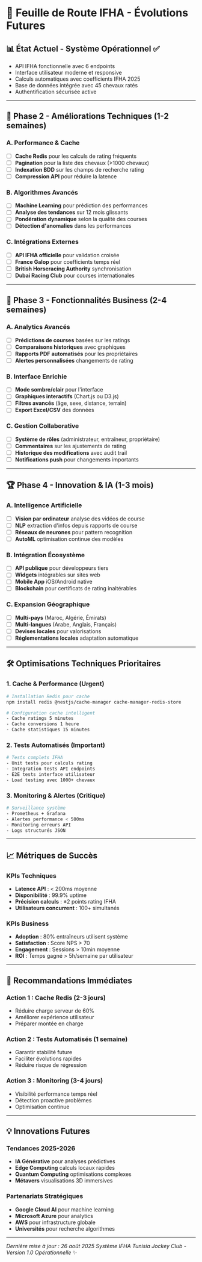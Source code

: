 # 🏇 Feuille de Route IFHA - Évolutions Futures

## 📊 État Actuel - Système Opérationnel ✅
- API IFHA fonctionnelle avec 6 endpoints
- Interface utilisateur moderne et responsive
- Calculs automatiques avec coefficients IFHA 2025
- Base de données intégrée avec 45 chevaux ratés
- Authentification sécurisée active

---

## 🚀 Phase 2 - Améliorations Techniques (1-2 semaines)

### A. Performance & Cache
- [ ] **Cache Redis** pour les calculs de rating fréquents
- [ ] **Pagination** pour la liste des chevaux (>1000 chevaux)
- [ ] **Indexation BDD** sur les champs de recherche rating
- [ ] **Compression API** pour réduire la latence

### B. Algorithmes Avancés
- [ ] **Machine Learning** pour prédiction des performances
- [ ] **Analyse des tendances** sur 12 mois glissants
- [ ] **Pondération dynamique** selon la qualité des courses
- [ ] **Détection d'anomalies** dans les performances

### C. Intégrations Externes
- [ ] **API IFHA officielle** pour validation croisée
- [ ] **France Galop** pour coefficients temps réel
- [ ] **British Horseracing Authority** synchronisation
- [ ] **Dubai Racing Club** pour courses internationales

---

## 🌟 Phase 3 - Fonctionnalités Business (2-4 semaines)

### A. Analytics Avancés
- [ ] **Prédictions de courses** basées sur les ratings
- [ ] **Comparaisons historiques** avec graphiques
- [ ] **Rapports PDF automatisés** pour les propriétaires
- [ ] **Alertes personnalisées** changements de rating

### B. Interface Enrichie
- [ ] **Mode sombre/clair** pour l'interface
- [ ] **Graphiques interactifs** (Chart.js ou D3.js)
- [ ] **Filtres avancés** (âge, sexe, distance, terrain)
- [ ] **Export Excel/CSV** des données

### C. Gestion Collaborative
- [ ] **Système de rôles** (administrateur, entraîneur, propriétaire)
- [ ] **Commentaires** sur les ajustements de rating
- [ ] **Historique des modifications** avec audit trail
- [ ] **Notifications push** pour changements importants

---

## 🏆 Phase 4 - Innovation & IA (1-3 mois)

### A. Intelligence Artificielle
- [ ] **Vision par ordinateur** analyse des vidéos de course
- [ ] **NLP** extraction d'infos depuis rapports de course
- [ ] **Réseaux de neurones** pour pattern recognition
- [ ] **AutoML** optimisation continue des modèles

### B. Intégration Écosystème
- [ ] **API publique** pour développeurs tiers
- [ ] **Widgets** intégrables sur sites web
- [ ] **Mobile App** iOS/Android native
- [ ] **Blockchain** pour certificats de rating inaltérables

### C. Expansion Géographique
- [ ] **Multi-pays** (Maroc, Algérie, Émirats)
- [ ] **Multi-langues** (Arabe, Anglais, Français)
- [ ] **Devises locales** pour valorisations
- [ ] **Réglementations locales** adaptation automatique

---

## 🛠 Optimisations Techniques Prioritaires

### 1. Cache & Performance (Urgent)
```bash
# Installation Redis pour cache
npm install redis @nestjs/cache-manager cache-manager-redis-store

# Configuration cache intelligent
- Cache ratings 5 minutes
- Cache conversions 1 heure  
- Cache statistiques 15 minutes
```

### 2. Tests Automatisés (Important)
```bash
# Tests complets IFHA
- Unit tests pour calculs rating
- Integration tests API endpoints
- E2E tests interface utilisateur
- Load testing avec 1000+ chevaux
```

### 3. Monitoring & Alertes (Critique)
```bash
# Surveillance système
- Prometheus + Grafana
- Alertes performance < 500ms
- Monitoring erreurs API
- Logs structurés JSON
```

---

## 📈 Métriques de Succès

### KPIs Techniques
- **Latence API** : < 200ms moyenne
- **Disponibilité** : 99.9% uptime
- **Précision calculs** : ±2 points rating IFHA
- **Utilisateurs concurrent** : 100+ simultanés

### KPIs Business  
- **Adoption** : 80% entraîneurs utilisent système
- **Satisfaction** : Score NPS > 70
- **Engagement** : Sessions > 10min moyenne
- **ROI** : Temps gagné > 5h/semaine par utilisateur

---

## 🎯 Recommandations Immédiates

### Action 1 : Cache Redis (2-3 jours)
- Réduire charge serveur de 60%
- Améliorer expérience utilisateur
- Préparer montée en charge

### Action 2 : Tests Automatisés (1 semaine)  
- Garantir stabilité future
- Faciliter évolutions rapides
- Réduire risque de régression

### Action 3 : Monitoring (3-4 jours)
- Visibilité performance temps réel
- Détection proactive problèmes
- Optimisation continue

---

## 💡 Innovations Futures

### Tendances 2025-2026
- **IA Générative** pour analyses prédictives
- **Edge Computing** calculs locaux rapides  
- **Quantum Computing** optimisations complexes
- **Métavers** visualisations 3D immersives

### Partenariats Stratégiques
- **Google Cloud AI** pour machine learning
- **Microsoft Azure** pour analytics
- **AWS** pour infrastructure globale
- **Universités** pour recherche algorithmes

---

*Dernière mise à jour : 26 août 2025*
*Système IFHA Tunisia Jockey Club - Version 1.0 Opérationnelle* ✨
